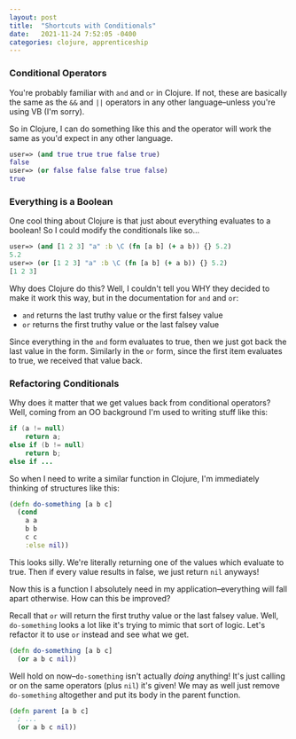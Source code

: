 ```yaml
---
layout: post
title:  "Shortcuts with Conditionals"
date:   2021-11-24 7:52:05 -0400
categories: clojure, apprenticeship
---
```


### Conditional Operators

You're probably familiar with `and` and `or` in Clojure. If not, these are
basically the same as the `&&` and `||` operators in any other 
language–unless you're using VB (I'm sorry).

So in Clojure, I can do something like this and the operator will work 
the same as you'd expect in any other language.

````clojure
user=> (and true true true false true)
false
user=> (or false false false true false)
true
````

### Everything is a Boolean

One cool thing about Clojure is that just about everything evaluates to 
a boolean! So I could modify the conditionals like so...

````clojure
user=> (and [1 2 3] "a" :b \C (fn [a b] (+ a b)) {} 5.2)
5.2
user=> (or [1 2 3] "a" :b \C (fn [a b] (+ a b)) {} 5.2)
[1 2 3]
````

Why does Clojure do this? Well, I couldn't tell you WHY they decided to 
make it work this way, but in the documentation for `and` and `or`:
- `and` returns the last truthy value or the first falsey value
- `or` returns the first truthy value or the last falsey value

Since everything in the `and` form evaluates to true, then we just got back 
the last value in the form. Similarly in the `or` form, since the first item
evaluates to true, we received that value back.

### Refactoring Conditionals

Why does it matter that we get values back from conditional operators?
Well, coming from an OO background I'm used to writing stuff like this:

````java
if (a != null)
    return a;
else if (b != null)
    return b;
else if ...
````

So when I need to write a similar function in Clojure, I'm immediately 
thinking of structures like this:

````clojure
(defn do-something [a b c]
  (cond 
    a a
    b b
    c c
    :else nil))
````

This looks silly. We're literally returning one of the values which evaluate
to true. Then if every value results in false, we just return `nil` anyways!

Now this is a function I absolutely need in my application–everything will
fall apart otherwise. How can this be improved? 

Recall that `or` will return the first truthy value or the last falsey value.
Well, `do-something` looks a lot like it's trying to mimic that sort of logic.
Let's refactor it to use `or` instead and see what we get.

````clojure
(defn do-something [a b c]
  (or a b c nil))
````

Well hold on now–`do-something` isn't actually _doing_ anything! It's just
calling or on the same operators (plus `nil`) it's given! We may as well
just remove `do-something` altogether and put its body in the parent function.

````clojure
(defn parent [a b c]
  ; ...
  (or a b c nil))
````
